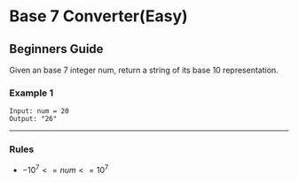 # Base 7 Converter(Easy)

## Beginners Guide

Given an base 7 integer num, return a string of its base 10 representation.

### Example 1

```go=
Input: num = 20
Output: "26"
```

---

### Rules

* $-10^7 <= num <= 10^7$

